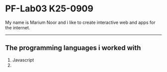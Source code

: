 # PF-Lab03 **K25-0909**
My name is Marium Noor and i like to create interactive web and apps for the internet.

---
## The programming languages i worked with
1. Javascript
2. 
